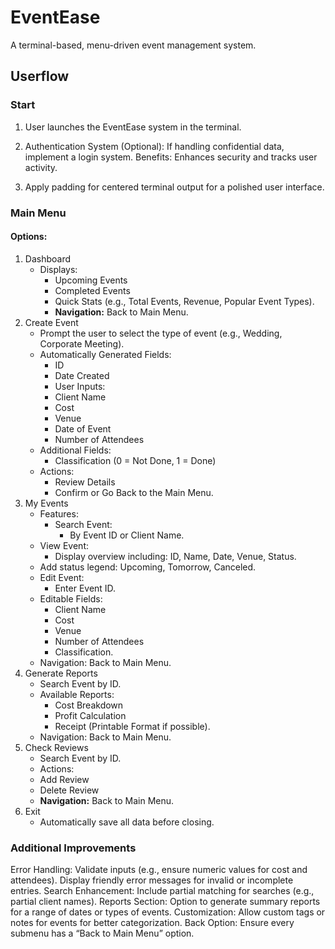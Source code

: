 # EventEase
A terminal-based, menu-driven event management system. 

## Userflow

### Start
1. User launches the EventEase system in the terminal.

2. Authentication System (Optional):
If handling confidential data, implement a login system.
Benefits: Enhances security and tracks user activity.
3. Apply padding for centered terminal output for a polished user interface.

### Main Menu
#### Options:
1. Dashboard
    - Displays:
        - Upcoming Events
        - Completed Events
        - Quick Stats (e.g., Total Events, Revenue, Popular Event Types).
        - **Navigation:** Back to Main Menu.
2. Create Event
    - Prompt the user to select the type of event (e.g., Wedding, Corporate Meeting).
    - Automatically Generated Fields:
        - ID
        - Date Created
        - User Inputs:
        - Client Name
        - Cost
        - Venue
        - Date of Event
        - Number of Attendees
    - Additional Fields:
        - Classification (0 = Not Done, 1 = Done)
    - Actions:
        - Review Details
        - Confirm or Go Back to the Main Menu.
3. My Events
    - Features:
        - Search Event:
            - By Event ID or Client Name.
    - View Event:
        - Display overview including: ID, Name, Date, Venue, Status.
    - Add status legend: Upcoming, Tomorrow, Canceled.
    - Edit Event:
        - Enter Event ID.
    - Editable Fields:
        - Client Name
        - Cost
        - Venue
        - Number of Attendees
        - Classification.
    - Navigation: Back to Main Menu.
4. Generate Reports 
    - Search Event by ID.
    - Available Reports:
        - Cost Breakdown
        - Profit Calculation
        - Receipt (Printable Format if possible).
    - Navigation: Back to Main Menu.
5. Check Reviews
    - Search Event by ID.
    - Actions:
    - Add Review
    - Delete Review
    - **Navigation:** Back to Main Menu.
6. Exit
    - Automatically save all data before closing.

### Additional Improvements
Error Handling:
Validate inputs (e.g., ensure numeric values for cost and attendees).
Display friendly error messages for invalid or incomplete entries.
Search Enhancement:
Include partial matching for searches (e.g., partial client names).
Reports Section:
Option to generate summary reports for a range of dates or types of events.
Customization:
Allow custom tags or notes for events for better categorization.
Back Option:
Ensure every submenu has a “Back to Main Menu” option.
